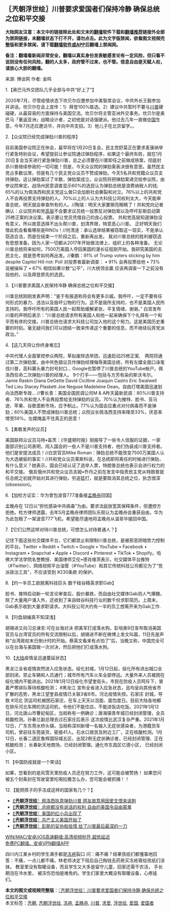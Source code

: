  <h2>〖兲朝浮世绘〗川普要求爱国者们保持冷静 确保总统之位和平交接</h2> <p class="notice"><b>大陆网友注意：本文中的链接除此处和文末的<a href="https://github.com/bannedbook/fanqiang" >翻墙</a>软件下载和<a href="https://github.com/killgcd/justmysocks/blob/master/README.md">翻墙推荐</a>链接外全部为禁网链接，未翻墙状态下打不开，请勿点击。此为文字版禁闻，欲看图文视频完整版和更多禁闻，请下载<a href="https://github.com/bannedbook/fanqiang">翻墙软件或APP</a>后翻墙上禁闻网。</p><p>备注：翻墙看新闻非常安全，翻墙以真实身份发表敏感言论有一定风险，但只看不说则没有任何风险，翻的人太多，政府管不过来，也不管。信息自由是天赋人权，请放心大胆的翻墙。</b></p>  <div class="entry"> <p>来源:&nbsp;博谈网                            作者:&nbsp;金鸣                           </p> <p>1.【奥巴马外交团队几乎全部与中共“好上了”】</p> <p></p> <p>2020年7月，尽管疫情状态下坎贝尔应邀参加中美智库会议，中共外长王毅参加并讲话。坎贝尔在会上宣传：1）拜登100%胜选。2）建议中共暂时不要与<a href="https://www.bannedbook.org/bnews/tag/%e5%b7%9d%e6%99%ae/" class="st_tag internal_tag" rel="tag" title="标签 川普 下的日志">川普</a>硬碰硬，从最容易的方面保持与美国交流。坎贝尔将主管亚洲外交事务。坎贝尔是奥巴马「重返亚洲」战略设计者，之初他是对话强硬派。他过去几年一直做<span class='wp_keywordlink_affiliate'><a href="https://www.bannedbook.org/" title="中国" target="_blank">中国</a></span>生意，今年7月还应邀访华，并向中共支招。3）他儿子在北京留学。。</p> <p>2.【众议院已经完成弹劾川普的程序】</p> <p></p> <p>目前美国参议院正在休会，最早将在1月20日复会，民主党舒莫正在要求麦康纳举行紧急特别会议，希望提前让参议院通过弹劾程序，如果这个最终失败，就在1月20日复会当天进行紧急弹劾川普，总之必须要在川普卸任之前做成铁案，彻底封杀川普继续参政的一切可能！但是，今天众议院的弹劾案表决很有意思。虽然民主党占多数议席，但是有几个民主党众议员不赞成弹劾。今天5名共和党籍众议员支持弹劾，这让弹劾案过了半数，弹劾案成立。众议院将把弹劾案递交给参议院，由参议院审定。战场州民意调查显示60%的选民认为弹劾总统是浪费纳税人的钱; 65%的认为佩洛西和民主党这么做只会加剧社会撕裂和对立。76%以上的共和党人不会再投票支持弹劾的人。70%以上的人认为大科技公司权利太大，今天能审查总统，明天就会审查所有的人。//陶瑞：明天大家要擦亮眼睛了！共和党向记者确认：众议院共和党<span class='wp_keywordlink_affiliate'><a href="https://www.bannedbook.org/bnews/ccpdope/" title="中共高层内幕" target="_blank">高层</a></span>不会要求议员统一投票反对弹劾案以及呼吁彭斯启动第25修正案的决议案。表示要让党员凭借自己的良心投票。 共和党高层知道弹劾没有意义，所以故意选择不出头帮川普，划清界限，特意恶心川普。 正好明天我们借此机会看看哪些是RINOs！//何清涟：承认选举结果被窃取这一现实，不是承认窃选合法，而是在结束一个阶段之后，重新再出发。 我对川普总统的胜利被窃选有思想准备。因为人家一切都从2017年开始做法律上、组织上的各种准备。 无论川普总统将来如何，7500万美国人夺回美国的漫长征程刚开始。我研究美国的去民主化，就是思考如何再出发。//秦鹏：91% of Trump voters sticking by him despite Capitol Hill riot: Poll 对投票者最新调查： • 91% 会再投票给他 • 73% 说被操纵了 • 67% 相信如果计数“公平”，川大统领会赢 应该再调查一下之前没有投他的，以及拜登原先的选民。</p> <p>3.【川普要求美国人民保持冷静 确保总统之位和平交接】</p> <p></p>  <p>川普总统刚刚发表声明：”鉴于有报道称将会有更多示威。我呼吁，一定不要有任何形式的暴力、违法以及毁坏公物的行为。这不是我所支持的，也不是美国人民所支持的。我呼吁所有的美国人民一起帮助缓解紧张，平复情绪，谢谢。” 白宫发布川普的声明后表示：“川普总统请求所有美国人和他一起来确保下个礼拜有一个和平而有序的交接。川普总统也请求大科技公司加入他的这个努力。这是美国历史重要的时刻。毫无疑问我们可以团结一致来传递这个重要的信息，而不继续玩弄党派政治。”</p> <p>4.【这几天将让你终身难忘】</p> <p></p> <p>中共代理人全面掌控参众两院，草拟废除选举团，迅速启动25修正案,　两院将通过第二次弹劾案，由中共色猎议员作弹劾经理侮辱美国总统，所有左媒全面口诛笔伐川普，高科寡头暴力封号封口&#8230; Google也暂停了川普总统的YouTube帐户。佩洛西任命二次弹劾川普的经理人。 9个打手——包括与方芳有染的斯沃韦尔。 Jamie Raskin Diana DeGette David Cicilline Joaquin Castro Eric Swalwell Ted Lieu Stacey Plaskett Joe Neguse Madeleine Dean。自由灯塔美国迅速划向法西斯专政&#8230; //曹长青：美国全国民调公司M &amp; A昨天最新民调：80%川普支持者、76%共和党人不会再投票给支持弹劾的议员。70%认为推特、脸书、亚马逊、苹果、谷歌垄断市场，应予制止。77%认为国会应重点对付病毒而不是弹劾；60%美国人不赞成弹劾川普总统；众院议长佩洛西支持率降至33%，厌恶率增至59%。左媒掩盖不住真正的民意！</p> <p>5.【勇敢发声的议员】</p> <p></p> <p>美国联邦众议员马特•盖茨：《华盛顿时报》刚报导了一些令人信服的证据，一家面部识别公司表明，闯入国会的一些人不是川普支持者，他们伪装成川普支持者。他们是安提法成员！//白宫官员Mike Roman：弹劾总统不能改变7500万美国人认为大选被偷的事实！//共和党众议员莱斯科说，在总统即将离任的时候进行弹劾，有什么意义？她表示，国会已经认证了选举人票，特朗普总统也表示会进行权力的和平交接。 俄亥俄州共和党众议员吉姆•乔丹之前在发言中指责民主党从特朗普就任总统之初就开始对其进行弹劾，穷追猛打，就是要取消其总统之位，执念很深(obsession)。</p> <p>6.【加检方证实：华为曾包波音777准备接<a href="https://www.bannedbook.org/bnews/tag/%e5%ad%9f%e6%99%9a%e8%88%9f/" class="st_tag internal_tag" rel="tag" title="标签 孟晚舟 下的日志">孟晚舟</a>回国】</p> <p>孟晚舟在 12日以“担忧感染中共病毒”为由，要求法庭放宽其保释条件，但遭控方拒绝。检方律师透露，去年5月孟晚舟律师团队乐观认为孟晚舟会重获自由，华为为此包租了一架波音777飞机，希望能尽速地将孟晚舟从温哥华接回中国。</p>  <p>7.【它们公然这样对待川普总统，可想怎么对待普通人？】</p> <p></p> <p>记住下面这些社交媒体平台，它们都禁止和限制川普总统，是被邪恶阴暗势力控制的平台。Twitter • Reddit • Twitch • Google • YouTube • Facebook • Instagram • Snapchat • Apple • Discord • Pinterest • TikTok • Shopify。哈佛大学法学院名誉教授、美国律师艾伦•德肖维茨表示，社交媒体平台推特（#Twitter）、网络视频平台油管（#YouTube）和其它传统科技公司都沦为了“党派政治工具”，不应该受到 #230条款 的保护。</p> <p>8.【约一半员工欲脱离科技巨头 数千硅谷精英求职Gab】</p> <p></p> <p>脸书、推特启动新一轮言论审查后，股价暴跌，而自由社交媒体Gab则人气爆棚，除了大量用户涌入外，还收到了来自硅谷科技行业的数千份求职简历。上周末，Gab表示收到大量求职请求。大科技公司大约有一半的员工想离开来为Gab工作.</p> <p>9.【叼盘胡编真不知深浅】</p> <p></p> <p>胡锡进又向习总谏言:可在台海对决 把美军打成落水狗。彭培奥9日宣布取消美国官员与台湾官员的所有交流限制以后，胡锡进不断在微博上发文叫嚣，11日先是声称“台湾政权末日倒计时的开始。蔡英文看来有点怕了”后，当晚又称，中国完全可以在台海与美国做一次对决，然后把他们打成落水狗。 </p>  <p>10.【<span class='wp_keywordlink_affiliate'><a href="https://www.bannedbook.org/" title="大陆" target="_blank">大陆</a></span>疫情呈迅速蔓延状态】</p> <p></p> <p>黑龙江全省疫情突然进入应急状态。绥化封城，1月12日起，绥化所有进出城口全部封闭，禁止车辆和人员通行；城市所有汽车火车全部停运。大量外来人员被困在绥化境内不能进出。2021年1月12日绥化市望奎街头，市民在防疫人员呵斥下，冒着严寒排队等待核酸检测； #黑龙江 宣布全省进入应急状态，且均呈向其他省市扩散的态势，黑龙江望奎县疫情已关联3省6市。河北疫情失控。石家庄 封城，导致 #河北 货运司机被困石家庄，在车上天天以泡面、面包度日。目前大陆各地都在排斥河北车牌的货运司机，令他们不能住店，不能进饭店吃饭。2021年1月12日，河北唐山市曹妃甸区，当局称有一例确诊；唐海镇青年城已经封闭管理，全员核酸检测。孙春兰副总理去过石家庄后表示 这次疫情比武汉复杂严重。2021年1月12日，广东东莞水桥头镇，当局称深圳新增一名输入无症状感染者，为港籍货车司机，曾前往东莞装货，密接41人。石水口居民及附近工厂，正在核酸检测。1月12日，长春二道区鲁辉国际城五区，出现2例无症状确诊者，已经封闭管理、正在核酸检测； 长春新天地商场，已经封闭管理。通化市东昌区亿德小区， 已经封闭小区。</p> <p>11.【中国防疫就是一个笑话】</p> <p></p> <p>如果，您看到的是风雪天里防疫人员还在努力工作，这可能会被赞扬！ 如果您问被五个封条封在驾驶室里吃喝拉撒怎么办，您可能会被抓捕！！</p> <p>12.【能把孩子的手冻成这样的国家有几个？】</p> <p></p> <ul class='op-related-articles' title='相关阅读'> <li><a href='https://www.bannedbook.org/bnews/ssgc/20210113/1466391.html' target='_blank'>〖<b>兲朝浮世绘</b>〗佩洛西执意弹劾川普 网友故意用因爱生恨来讽刺</a></li> <li><a href='https://www.bannedbook.org/bnews/ssgc/20210112/1465780.html' target='_blank'>〖<b>兲朝浮世绘</b>〗总统都没有说话的权利 自由的美国令自由蒙羞</a></li> <li><a href='https://www.bannedbook.org/bnews/ssgc/20210111/1465103.html' target='_blank'>〖<b>兲朝浮世绘</b>〗美国的红小兵出现了</a></li> <li><a href='https://www.bannedbook.org/bnews/ssgc/20210109/1463948.html' target='_blank'>〖<b>兲朝浮世绘</b>〗共产主义美国开始了</a></li> <li><a href='https://www.bannedbook.org/bnews/ssgc/20210108/1463262.html' target='_blank'>〖<b>兲朝浮世绘</b>〗彭斯的妥协和怯懦 给了川普最后最深的一刀</a></li> </ul> <p class="texttj"> <a href="https://github.com/bannedbook/fanqiang/wiki/V2ray%E6%9C%BA%E5%9C%BA" target="_blank">WIN/MAC/安卓/iOS高速翻墙:高清视频秒开,超低延迟</a><br/> <a href="https://github.com/bannedbook/fanqiang/wiki/%E7%A6%81%E9%97%BB%E7%BD%91%E5%AE%89%E5%8D%93%E7%BF%BB%E5%A2%99%E6%96%B0%E9%97%BBAPP" target="_blank">免费PC翻墙、安卓VPN翻墙APP</a></p><p>四川内江某乡村的学生满手都是<a href="https://www.bannedbook.org/bnews/tag/%e5%86%bb%e7%96%ae/" class="st_tag internal_tag" rel="tag" title="标签 冻疮 下的日志">冻疮</a>裂口 问：痛不痛？结果孩纸们都懂事地回答：不痛，一点儿都不痛。林老师决定下班后自己掏钱去药房买冻疮膏给孩纸们涂抹。 教室里没有取暖设备，而且学生又大多是留守儿童，回家还需干农活， 手长期泡在冷水里， 被冻伤恐怕是难免的。学生们家里大概没有取暖设备，心疼娃们。</p> <a name='sharetosocial'></a>       <div><b>本文的图文或视频完整版</b>：<a href='https://www.bannedbook.org/bnews/ssgc/20210114/1467117.html'>〖兲朝浮世绘〗川普要求爱国者们保持冷静 确保总统之位和平交接</a></div>  </div><!--END ENTRY--> <div class="postfooter"> <div>本文标签：<a href="https://www.bannedbook.org/bnews/tag/%e5%85%b2%e6%9c%9d/" rel="tag">兲朝</a>, <a href="https://www.bannedbook.org/bnews/tag/%e5%85%b2%e6%9c%9d%e6%b5%ae%e4%b8%96%e7%bb%98/" rel="tag">兲朝浮世绘</a>, <a href="https://www.bannedbook.org/bnews/tag/%e5%86%bb%e7%96%ae/" rel="tag">冻疮</a>, <a href="https://www.bannedbook.org/bnews/tag/%e5%ad%9f%e6%99%9a%e8%88%9f/" rel="tag">孟晚舟</a>, <a href="https://www.bannedbook.org/bnews/tag/%e5%b7%9d%e6%99%ae/" rel="tag">川普</a>, <a href="https://www.bannedbook.org/bnews/tag/%E6%B1%82%E7%88%B1/" rel="tag">求爱</a>, <a href="https://www.bannedbook.org/bnews/tag/%E6%B5%AE%E4%B8%96%E7%BB%98/" rel="tag">浮世绘</a>, <a href="https://www.bannedbook.org/bnews/tag/%E7%88%B1%E5%9B%BD/" rel="tag">爱国</a>, <a href="https://www.bannedbook.org/bnews/tag/%e7%88%b1%e5%9b%bd%e8%80%85/" rel="tag">爱国者</a></div>  </div><!--END POSTFOOTER--> 